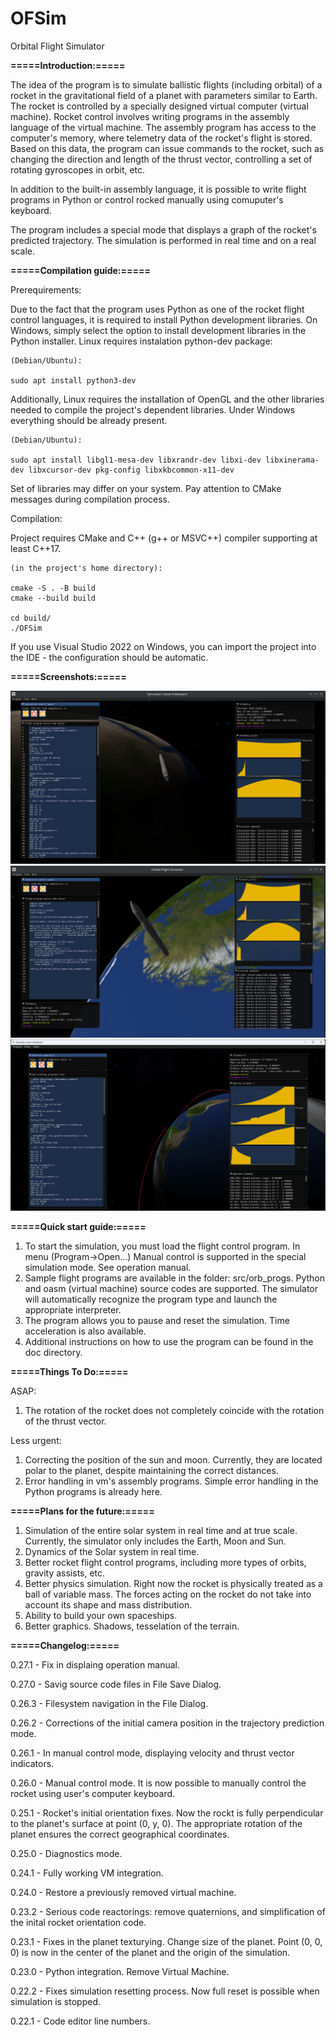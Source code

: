 # OFSim
Orbital Flight Simulator

**=====Introduction:=====**

The idea of the program is to simulate ballistic flights (including orbital) of a rocket in the gravitational field of a planet with parameters similar to Earth. 
The rocket is controlled by a specially designed virtual computer (virtual machine). 
Rocket control involves writing programs in the assembly language of the virtual machine. 
The assembly program has access to the computer's memory, where telemetry data of the rocket's flight is stored. Based on this data,
the program can issue commands to the rocket, such as changing the direction and length of the thrust vector, controlling a set of rotating gyroscopes in orbit, etc.

In addition to the built-in assembly language, it is possible to write flight programs in Python or control rocked manually using comuputer's keyboard.

The program includes a special mode that displays a graph of the rocket's predicted trajectory. 
The simulation is performed in real time and on a real scale.

**=====Compilation guide:=====**

Prerequirements:

Due to the fact that the program uses Python as one of the rocket flight control languages, 
it is required to install Python development libraries. On Windows, simply select the option to install development libraries in the Python installer. Linux requires instalation python-dev package:
```
(Debian/Ubuntu):

sudo apt install python3-dev
```
Additionally, Linux requires the installation of OpenGL and the other libraries needed to compile the project's dependent libraries. Under Windows everything should be already present.
```
(Debian/Ubuntu):

sudo apt install libgl1-mesa-dev libxrandr-dev libxi-dev libxinerama-dev libxcursor-dev pkg-config libxkbcommon-x11-dev
```

Set of libraries may differ on your system. Pay attention to CMake messages during compilation process.

Compilation:

Project requires CMake and C++ (g++ or MSVC++) compiler supporting at least C++17.
```
(in the project's home directory):

cmake -S . -B build
cmake --build build

cd build/
./OFSim
```
If you use Visual Studio 2022 on Windows, you can import the project into the IDE - the configuration should be automatic.

**=====Screenshots:=====**

![Excentric orbit](https://github.com/jradlak/OFSim/blob/master/doc/Images/excentricOrbit.png)
![Python exmaple](https://github.com/jradlak/OFSim/blob/master/doc/Images/pythonExample.png)
![Trajectory prediction mode](https://github.com/jradlak/OFSim/blob/master/doc/Images/trajectoryPrediction.jpg)


**=====Quick start guide:=====**

1. To start the simulation, you must load the flight control program. In menu (Program->Open...) Manual control is supported in the special simulation mode. See operation manual.
2. Sample flight programs are available in the folder: src/orb_progs. Python and oasm (virtual machine) source codes are supported. The simulator will automatically recognize the program type and launch the appropriate interpreter.
3. The program allows you to pause and reset the simulation. Time acceleration is also available. 
4. Additional instructions on how to use the program can be found in the doc directory.

**=====Things To Do:=====**

ASAP:
1. The rotation of the rocket does not completely coincide with the rotation of the thrust vector.

Less urgent:
1. Correcting the position of the sun and moon. Currently, they are located polar to the planet, despite maintaining the correct distances.
2. Error handling in vm's assembly programs. Simple error handling in the Python programs is already here.

**=====Plans for the future:=====**

1. Simulation of the entire solar system in real time and at true scale. Currently, the simulator only includes the Earth, Moon and Sun.
2. Dynamics of the Solar system in real time.
3. Better rocket flight control programs, including more types of orbits, gravity assists, etc. 
4. Better physics simulation. Right now the rocket is physically treated as a ball of variable mass. The forces acting on the rocket do not take into account its shape and mass distribution. 
5. Ability to build your own spaceships.
6. Better graphics. Shadows, tesselation of the terrain. 

**=====Changelog:=====**

0.27.1 - Fix in displaing operation manual.

0.27.0 - Savig source code files in File Save Dialog.

0.26.3 - Filesystem navigation in the File Dialog.

0.26.2 - Corrections of the initial camera position in the trajectory prediction mode.

0.26.1 - In manual control mode, displaying velocity and thrust vector indicators.

0.26.0 - Manual control mode. It is now possible to manually control the rocket using user's computer keyboard.

0.25.1 - Rocket's initial orientation fixes. Now the rockt is fully perpendicular to the planet's surface at point (0, y, 0). The appropriate rotation of the planet ensures the correct geographical coordinates.

0.25.0 - Diagnostics mode.

0.24.1 - Fully working VM integration.

0.24.0 - Restore a previously removed virtual machine.

0.23.2 - Serious code reactorings: remove quaternions, and simplification of the inital rocket orientation code.

0.23.1 - Fixes in the planet texturying. Change size of the planet. Point (0, 0, 0) is now in the center of the planet and the origin of the simulation.

0.23.0 - Python integration. Remove Virtual Machine.

0.22.2 - Fixes simulation resetting process. Now full reset is possible when simulation is stopped.

0.22.1 - Code editor line numbers.

